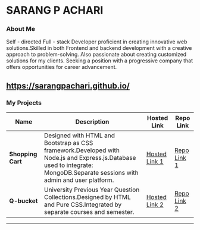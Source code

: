 # SARANG P ACHARI 

### About Me

Self - directed Full - stack Developer proficient in creating innovative web solutions.Skilled in both Frontend and backend development with a creative approach to problem-solving. Also passionate about creating customized solutions for my clients. Seeking a position with a progressive company that offers opportunities for career advancement.


## https://sarangpachari.github.io/

### My Projects

| Name                | Description                                                               | Hosted Link                              | Repo Link                                                      |
|---------------------|---------------------------------------------------------------------------|------------------------------------------|----------------------------------------------------------------|
| **Shopping Cart**  | Designed with HTML and Bootstrap as CSS framework.Developed with Node.js and Express.js.Database used to integrate: MongoDB.Separate sessions with admin and user platform.| [Hosted Link 1](https://example.com)    | [Repo Link 1](https://github.com/username/project1)             |
| **Q-bucket**  | University Previous Year Question Collections.Designed by HTML and Pure CSS.Integrated by separate courses and semester. | [Hosted Link 2](https://example.com)    | [Repo Link 2](https://github.com/username/project2)             |







---

